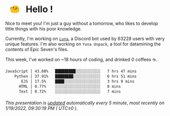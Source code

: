 <h1>   <img src="./spoink.gif" style="vertical-align:middle;" width="30px">   Hello ! </h1>

Nice to meet you! I'm just a guy without a tomorrow, who likes to develop little things with his poor knowledge.

Currently, I'm working on <a href='https://github.com/Asgarrrr/Luna'>`Luna`</a>, a Discord bot used by 63228 users with very unique features. I'm also working on `Yuna Unpack`, a tool for datamining the contents of Epic Seven's files.

This week, I've worked on ~18 hours of coding, and drinked 0 coffees ☕.

```
JavaScript │ 43.08%   █████████░░░░░░░░░░░   7 hrs 47 mins
    Python │ 37.91%   ████████░░░░░░░░░░░░   6 hrs 51 mins
       EJS │ 17.5%    ████░░░░░░░░░░░░░░░░   3 hrs 9 mins
      HTML │ 0.77%    ░░░░░░░░░░░░░░░░░░░░   8 mins
      Text │ 0.72%    ░░░░░░░░░░░░░░░░░░░░   7 mins
```

###### This presentation is [updated](https://github.com/Asgarrrr) automatically every 5 minute, most recently on 1/19/2022, 09:30:19 PM ( UTC±0 ).
